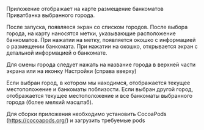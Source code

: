 Приложение отображает на карте размещение банкоматов Приватбанка выбранного города.

После запуска, появляеся экран со списком городов.
После выбора города, на карту наносятся метки, указывающие расположение банкоматов.
При нажатии на метку, появляется окошко с информацией о размещении банкомата. 
При нажатии на окошко, открывается экран с детальной информацией о банкомате.

Для смены города следует нажать на название города в верхней части экрана или на иконку Настройки (справа вверху)

Если выбран город, в котором мы находимся, отображается текущее местоположение и банкоматы поблизости.
Если выбран другой город, отображается текущее местоположение и все банкоматы выбранного города (более мелкий масштаб).

Для сборки приложения необходимо установить CocoaPods (https://cocoapods.org/) и загрузить требуемые pods

